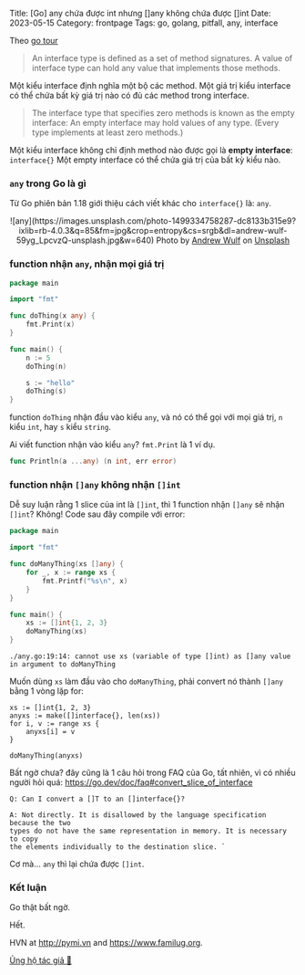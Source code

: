 Title: [Go] any chứa được int nhưng []any không chứa được []int
Date: 2023-05-15
Category: frontpage
Tags: go, golang, pitfall, any, interface

Theo [go tour](https://go.dev/tour/methods/9)
> An interface type is defined as a set of method signatures.
> A value of interface type can hold any value that implements those methods.

Một kiểu interface định nghĩa một bộ các method.
Một giá trị kiểu interface có thể chứa bất kỳ giá trị nào có đủ các method trong interface.

> The interface type that specifies zero methods is known as the empty interface:
> An empty interface may hold values of any type. (Every type implements at least zero methods.)

Một kiểu  interface không chỉ định method nào được gọi là **empty interface**: `interface{}`
Một empty interface có thể chứa giá trị của bất kỳ kiểu nào.

### `any` trong Go là gì
Từ Go phiên bản 1.18 giới thiệu cách viết khác cho `interface{}` là: `any`.

<center>
![any](https://images.unsplash.com/photo-1499334758287-dc8133b315e9?ixlib=rb-4.0.3&q=85&fm=jpg&crop=entropy&cs=srgb&dl=andrew-wulf-59yg_LpcvzQ-unsplash.jpg&w=640)
Photo by <a href="https://unsplash.com/@andreuuuw?utm_source=unsplash&utm_medium=referral&utm_content=creditCopyText">Andrew Wulf</a> on <a href="https://unsplash.com/photos/59yg_LpcvzQ?utm_source=unsplash&utm_medium=referral&utm_content=creditCopyText">Unsplash</a>
</center>

### function nhận `any`, nhận mọi giá trị

```go
package main

import "fmt"

func doThing(x any) {
	fmt.Print(x)
}

func main() {
	n := 5
	doThing(n)

	s := "hello"
	doThing(s)
}
```

function `doThing` nhận đầu vào kiểu `any`, và nó có thể gọi với mọi giá trị, `n` kiểu `int`, hay `s` kiểu `string`.

Ai viết function nhận vào kiểu `any`? `fmt.Print` là 1 ví dụ.
```go
func Println(a ...any) (n int, err error)
```

### function nhận `[]any` không nhận `[]int`
Dễ suy luận rằng 1 slice của int là `[]int`, thì 1 function nhận `[]any` sẽ nhận `[]int`?
Không! Code sau đây compile với error:

```go
package main

import "fmt"

func doManyThing(xs []any) {
	for _, x := range xs {
		fmt.Printf("%s\n", x)
	}
}

func main() {
	xs := []int{1, 2, 3}
	doManyThing(xs)
}
```

```
./any.go:19:14: cannot use xs (variable of type []int) as []any value in argument to doManyThing
```

Muốn dùng `xs` làm đầu vào cho `doManyThing`, phải convert nó thành `[]any` bằng 1 vòng lặp for:

```
xs := []int{1, 2, 3}
anyxs := make([]interface{}, len(xs))
for i, v := range xs {
    anyxs[i] = v
}

doManyThing(anyxs)
```

Bất ngờ chưa? đây cũng là 1 câu hỏi trong FAQ của Go, tất nhiên, vì có nhiều người hỏi quá: <https://go.dev/doc/faq#convert_slice_of_interface>

```
Q: Can I convert a []T to an []interface{}?

A: Not directly. It is disallowed by the language specification because the two
types do not have the same representation in memory. It is necessary to copy
the elements individually to the destination slice. `
```

Cơ mà... `any` thì lại chứa được `[]int`.

### Kết luận
Go thật bất ngờ.

Hết.

HVN at <http://pymi.vn> and <https://www.familug.org>.

[Ủng hộ tác giả 🍺](https://www.familug.org/p/ung-ho.html)

